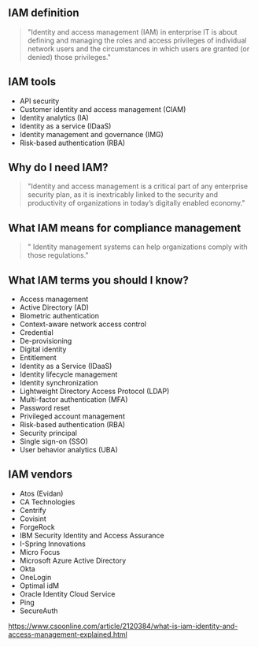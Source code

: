 ## IAM definition

> "Identity and access management (IAM) in enterprise IT is about defining and managing the roles and access privileges of individual 
network users and the circumstances in which users are granted (or denied) those privileges." 

## IAM tools

* API security  
* Customer identity and access management (CIAM)   
* Identity analytics (IA)  
* Identity as a service (IDaaS)  
* Identity management and governance (IMG)  
* Risk-based authentication (RBA)    

 ## Why do I need IAM? 
 > "Identity and access management is a critical part of any enterprise security plan, as it is inextricably linked to the security and   
 productivity of organizations in today’s digitally enabled economy."
 
 ## What IAM means for compliance management
 > " Identity management systems can help organizations comply with those regulations."
 
 ## What IAM terms you should I know? 
 
 * Access management  
 * Active Directory (AD)  
 * Biometric authentication  
 * Context-aware network access control  
 * Credential  
 * De-provisioning  
 * Digital identity  
 * Entitlement  
 * Identity as a Service (IDaaS)  
 * Identity lifecycle management  
 * Identity synchronization  
 * Lightweight Directory Access Protocol (LDAP)  
 * Multi-factor authentication (MFA)  
 * Password reset  
 * Privileged account management  
 * Risk-based authentication (RBA)  
 * Security principal  
 * Single sign-on (SSO)  
 * User behavior analytics (UBA)  
 
 ## IAM vendors
 
* Atos (Evidan)  
* CA Technologies  
* Centrify    
* Covisint
* ForgeRock  
* IBM Security Identity and Access Assurance  
* I-Spring Innovations  
* Micro Focus  
* Microsoft Azure Active Directory  
* Okta  
* OneLogin  
* Optimal idM  
* Oracle Identity Cloud Service  
* Ping  
* SecureAuth  
 
https://www.csoonline.com/article/2120384/what-is-iam-identity-and-access-management-explained.html


